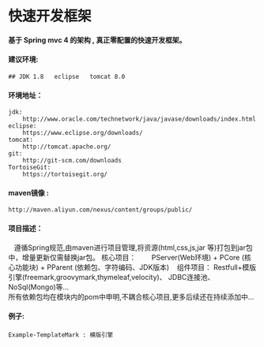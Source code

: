 # 快速开发框架
#### 基于 Spring mvc 4 的架构 , 真正零配置的快速开发框架。

#### 建议环境: 
    ## JDK 1.8   eclipse   tomcat 8.0 

#### 环境地址：
    jdk: 
        http://www.oracle.com/technetwork/java/javase/downloads/index.html
    eclipse:
        https://www.eclipse.org/downloads/
    tomcat:
        http://tomcat.apache.org/
    git:
        http://git-scm.com/downloads
    TortoiseGit:
        https://tortoisegit.org/
        
        
#### maven镜像 : 
    http://maven.aliyun.com/nexus/content/groups/public/

#### 项目描述：
    
    遵循Spring规范,由maven进行项目管理,将资源(html,css,js,jar 等)打包到jar包中，增量更新仅需替换jar包。
    核心项目：
        PServer(Web环境) + PCore (核心功能块) + PParent (依赖包、字符编码、JDK版本) 
    组件项目：
        Restfull+模版引擎(freemark,groovymark,thymeleaf,velocity)、 JDBC连接池、NoSql(Mongo)等...      
        所有依赖包均在模块内的pom中申明,不耦合核心项目,更多后续还在持续添加中...

#### 例子:
    Example-TemplateMark : 模版引擎
    
    



